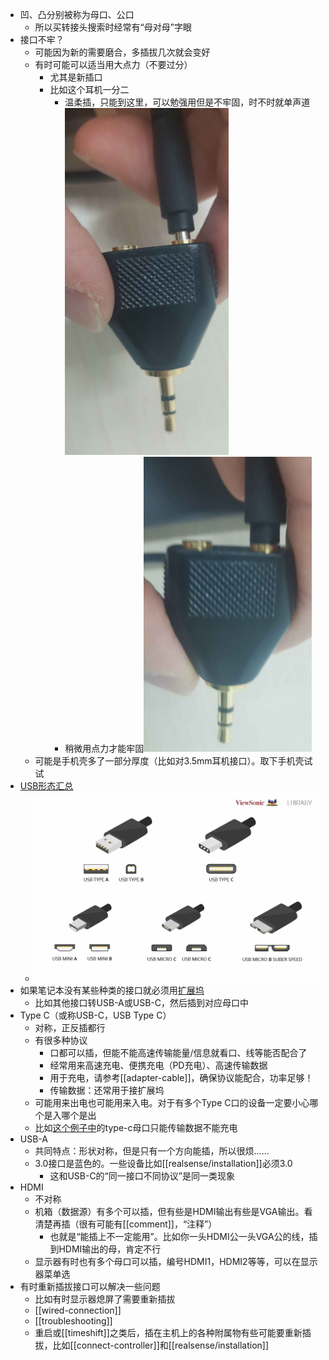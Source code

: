 - 凹、凸分别被称为母口、公口
  - 所以买转接头搜索时经常有“母对母”字眼
- 接口不牢？
  - 可能因为新的需要磨合，多插拔几次就会变好
  - 有时可能可以适当用大点力（不要过分）
    - 尤其是新插口
    - 比如这个耳机一分二
      - 温柔插，只能到这里，可以勉强用但是不牢固，时不时就单声道![](not-stable.png)
      - 稍微用点力才能牢固![](stable.png)
  - 可能是手机壳多了一部分厚度（比如对3.5mm耳机接口）。取下手机壳试试
- [USB形态汇总](https://www.viewsonic.com/library/tech/usb-c-usb-b-and-usb-a-whats-the-difference/)
  - ![](usb.png)
- 如果笔记本没有某些种类的接口就必须用[扩展坞](https://baike.baidu.com/item/%E6%89%A9%E5%B1%95%E5%9D%9E/9493210)
  - 比如其他接口转USB-A或USB-C，然后插到对应母口中
- Type C（或称USB-C，USB Type C）
  - 对称，正反插都行
  - 有很多种协议
    - 口都可以插，但能不能高速传输能量/信息就看口、线等能否配合了
    - 经常用来高速充电、便携充电（PD充电）、高速传输数据
    - 用于充电，请参考[[adapter-cable]]，确保协议能配合，功率足够！
    - 传输数据：还常用于接扩展坞
  - 可能用来出电也可能用来入电。对于有多个Type C口的设备一定要小心哪个是入哪个是出
  - 比如[这个例子中](https://blog.csdn.net/Diffserv_/article/details/115211061)的type-c母口只能传输数据不能充电
- USB-A
  - 共同特点：形状对称，但是只有一个方向能插，所以很烦……
  - 3.0接口是蓝色的。一些设备比如[[realsense/installation]]必须3.0
    - 这和USB-C的“同一接口不同协议”是同一类现象
- HDMI
  - 不对称
  - 机箱（数据源）有多个可以插，但有些是HDMI输出有些是VGA输出。看清楚再插（很有可能有[[comment]]，“注释”）
    - 也就是“能插上不一定能用”。比如你一头HDMI公一头VGA公的线，插到HDMI输出的母，肯定不行
  - 显示器有时也有多个母口可以插，编号HDMI1，HDMI2等等，可以在显示器菜单选
- 有时重新插拔接口可以解决一些问题
  - 比如有时显示器熄屏了需要重新插拔
  - [[wired-connection]]
  - [[troubleshooting]]
  - 重启或[[timeshift]]之类后，插在主机上的各种附属物有些可能要重新插拔，比如[[connect-controller]]和[[realsense/installation]]